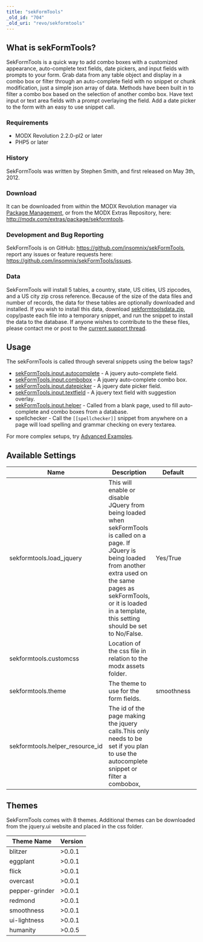 ```yaml
---
title: "sekFormTools"
_old_id: "704"
_old_uri: "revo/sekformtools"
---
```


## What is sekFormTools?

SekFormTools is a quick way to add combo boxes with a customized appearance, auto-complete text fields, date pickers, and input fields with prompts to your form. Grab data from any table object and display in a combo box or filter through an auto-complete field with no snippet or chunk modification, just a simple json array of data. Methods have been built in to filter a combo box based on the selection of another combo box. Have text input or text area fields with a prompt overlaying the field. Add a date picker to the form with an easy to use snippet call.

### Requirements

- MODX Revolution 2.2.0-pl2 or later
- PHP5 or later

### History

SekFormTools was written by Stephen Smith, and first released on May 3th, 2012.

### Download

It can be downloaded from within the MODX Revolution manager via [Package Management](extending-modx/transport-packages "Package Management"), or from the MODX Extras Repository, here: <http://modx.com/extras/package/sekformtools>.

### Development and Bug Reporting

SekFormTools is on GitHub: <https://github.com/insomnix/sekFormTools>, report any issues or feature requests here: <https://github.com/insomnix/sekFormTools/issues>.

### Data

SekFormTools will install 5 tables, a country, state, US cities, US zipcodes, and a US city zip cross reference. Because of the size of the data files and number of records, the data for these tables are optionally downloaded and installed. If you wish to install this data, download [sekformtoolsdata.zip](http://www.seknetsolutions.com/downloads/sekformtoolsdata.zip), copy/paste each file into a temporary snippet, and run the snippet to install the data to the database. If anyone wishes to contribute to the these files, please contact me or post to the [current support thread](http://forums.modx.com/thread/76302/support-comments-for-sekformtools-beta).

## Usage

The sekFormTools is called through several snippets using the below tags?

- [sekFormTools.input.autocomplete](extras/sekformtools/sekformtools.input.autocomplete "sekFormTools.input.autocomplete") - A jquery auto-complete field.
- [sekFormTools.input.combobox](extras/sekformtools/sekformtools.input.combobox "sekFormTools.input.combobox") - A jquery auto-complete combo box.
- [sekFormTools.input.datepicker](extras/sekformtools/sekformtools.input.datepicker "sekFormTools.input.datepicker") - A jquery date picker field.
- [sekFormTools.input.textfield](extras/sekformtools/sekformtools.input.textfield "sekFormTools.input.textfield") - A jquery text field with suggestion overlay.
- [sekFormTools.input.helper](extras/sekformtools/sekformtools.input.helper "sekFormTools.input.helper") - Called from a blank page, used to fill auto-complete and combo boxes from a database.
- spellchecker - Call the `[[spellchecker]]` snippet from anywhere on a page will load spelling and grammar checking on every textarea.

For more complex setups, try [Advanced Examples](extras/sekformtools/sekformtools-advanced-examples "sekFormTools Advanced Examples").

## Available Settings

| Name                              | Description                                                                                                                                                                                                                                             | Default    | Version |
| --------------------------------- | ------------------------------------------------------------------------------------------------------------------------------------------------------------------------------------------------------------------------------------------------------- | ---------- | ------- |
| sekformtools.load\_jquery         | This will enable or disable JQuery from being loaded when sekFormTools is called on a page. If JQuery is being loaded from another extra used on the same pages as sekFormTools, or it is loaded in a template, this setting should be set to No/False. | Yes/True   | >0.0.1  |
| sekformtools.customcss            | Location of the css file in relation to the modx assets folder.                                                                                                                                                                                         |            | >0.0.1  |
| sekformtools.theme                | The theme to use for the form fields.                                                                                                                                                                                                                   | smoothness | >0.0.1  |
| sekformtools.helper\_resource\_id | The id of the page making the jquery calls.This only needs to be set if you plan to use the autocomplete snippet or filter a combobox,                                                                                                                  |            | >0.0.1  |

## Themes

SekFormTools comes with 8 themes. Additional themes can be downloaded from the jquery.ui website and placed in the css folder.

| Theme Name     | Version |
| -------------- | ------- |
| blitzer        | >0.0.1  |
| eggplant       | >0.0.1  |
| flick          | >0.0.1  |
| overcast       | >0.0.1  |
| pepper-grinder | >0.0.1  |
| redmond        | >0.0.1  |
| smoothness     | >0.0.1  |
| ui-lightness   | >0.0.1  |
| humanity       | >0.0.5  |
